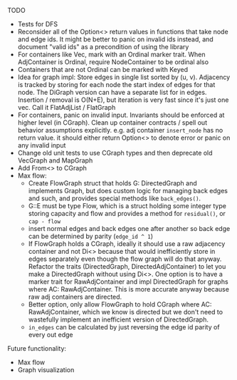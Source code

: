 TODO
 - Tests for DFS
 - Reconsider all of the Option<> return values in functions that take node and edge ids. It might be better to panic on invalid ids instead, and document "valid ids" as a precondition of using the library
 - For containers like Vec<Node>, mark with an Ordinal marker trait. When AdjContainer is Ordinal, require NodeContainer to be ordinal also
 - Containers that are not Ordinal can be marked with Keyed
 - Idea for graph impl: Store edges in single list sorted by (u, v). Adjacency is tracked by storing for each node the start index of edges for that node. The DiGraph version can have a separate list for in edges. Insertion / removal is O(N+E), but iteration is very fast since it's just one vec. Call it FlatAdjList / FlatGraph
 - For containers, panic on invalid input. Invariants should be enforced at higher level (in CGraph). Clean up container contracts / spell out behavior assumptions explicitly. e.g. adj container `insert_node` has no return value. it should either return Option<> to denote error or panic on any invalid input
 - Change old unit tests to use CGraph types and then deprecate old VecGraph and MapGraph
 - Add From<> to CGraph
 - Max flow:
    - Create FlowGraph struct that holds G: DirectedGraph and implements Graph, but does custom logic for managing back edges and such, and provides special methods like `back_edges()`.
    - G::E must be type Flow, which is a struct holding some integer type storing capacity and flow and provides a method for `residual()`, or `cap - flow`
    - insert normal edges and back edges one after another so back edge can be determined by parity (`edge_id ^ 1`)
    - If FlowGraph holds a CGraph, ideally it should use a raw adjacency container and not Di<> because that would inefficiently store in edges separately even though the flow graph will do that anyway. Refactor the traits (DirectedGraph, DirectedAdjContainer) to let you make a DirectedGraph without using Di<>. One option is to have a marker trait for RawAdjContainer and impl DirectedGraph for graphs where AC: RawAdjContainer. This is more accurate anyway because raw adj containers are directed.
    - Better option, only allow FlowGraph to hold CGraph where AC: RawAdjContainer, which we know is directed but we don't need to wastefully implement an inefficient version of DirectedGraph.
    - `in_edges` can be calculated by just reversing the edge id parity of every out edge

Future functionality:
- Max flow
- Graph visualization
